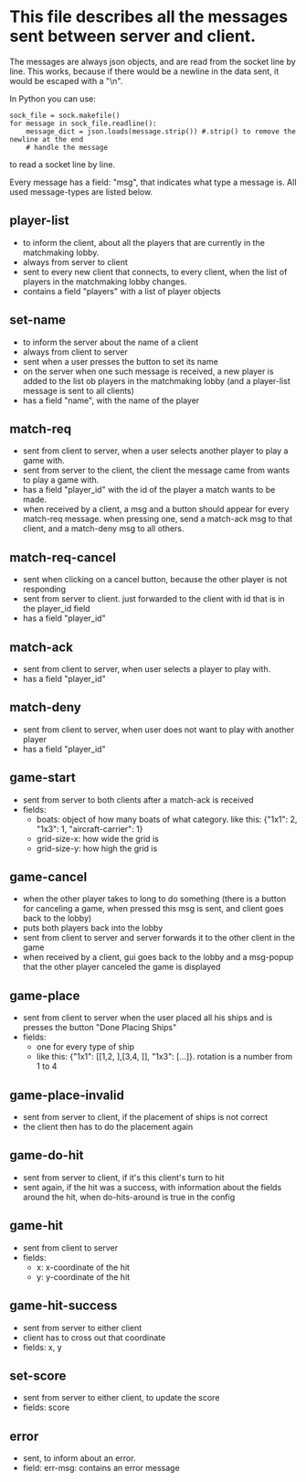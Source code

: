 
# This file describes all the messages sent between server and client.
The messages are always json objects, and are read from the socket line by line. This works, because if there would be a newline in the data sent, it would be escaped with a "\n".

In Python you can use:
```
sock_file = sock.makefile()
for message in sock_file.readline():
	message_dict = json.loads(message.strip()) #.strip() to remove the newline at the end
	# handle the message
```
to read a socket line by line.

Every message has a field: "msg", that indicates what type a message is. All used message-types are listed below.

## player-list
- to inform the client, about all the players that are currently in the matchmaking lobby.
- always from server to client
- sent to every new client that connects, to every client, when the list of players in the matchmaking lobby changes.
- contains a field "players" with a list of player objects

## set-name
- to inform the server about the name of a client
- always from client to server
- sent when a user presses the button to set its name
- on the server when one such message is received, a new player is added to the list ob players in the matchmaking lobby (and a player-list message is sent to all clients)
- has a field "name", with the name of the player

## match-req
- sent from client to server, when a user selects another player to play a game with.
- sent from server to the client, the client the message came from wants to play a game with.
- has a field "player_id" with the id of the player a match wants to be made.
- when received by a client, a msg and a button should appear for every match-req message. when pressing one, send a match-ack msg to that client, and a match-deny msg to all others.

## match-req-cancel
- sent when clicking on a cancel button, because the other player is not responding
- sent from server to client. just forwarded to the client with id that is in the player_id field
- has a field "player_id"

## match-ack
- sent from client to server, when user selects a player to play with.
- has a field "player_id"

## match-deny
- sent from client to server, when user does not want to play with another player
- has a field "player_id"

## game-start
- sent from server to both clients after a match-ack is received
- fields:
	- boats: object of how many boats of what category. like this: {"1x1": 2, "1x3": 1, "aircraft-carrier": 1}
	- grid-size-x: how wide the grid is
	- grid-size-y: how high the grid is

## game-cancel
- when the other player takes to long to do something (there is a button for canceling a game, when pressed this msg is sent, and client goes back to the lobby)
- puts both players back into the lobby
- sent from client to server and server forwards it to the other client in the game
- when received by a client, gui goes back to the lobby and a msg-popup that the other player canceled the game is displayed

## game-place
- sent from client to server when the user placed all his ships and is presses the button "Done Placing Ships"
- fields:
	- one for every type of ship
	- like this: {"1x1": [[1,2, <rotation>],[3,4, <rotation>]], "1x3": [...]}. rotation is a number from 1 to 4

## game-place-invalid
- sent from server to client, if the placement of ships is not correct
- the client then has to do the placement again

## game-do-hit
- sent from server to client, if it's this client's turn to hit
- sent again, if the hit was a success, with information about the fields around the hit, when do-hits-around is true in the config

## game-hit
- sent from client to server
- fields:
	- x: x-coordinate of the hit
	- y: y-coordinate of the hit

## game-hit-success
- sent from server to either client
- client has to cross out that coordinate
- fields: x, y

## set-score
- sent from server to either client, to update the score
- fields: score

## error
- sent, to inform about an error.
- field: err-msg: contains an error message



